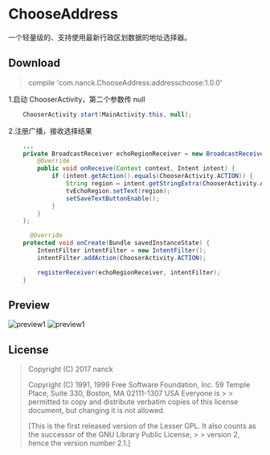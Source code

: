 # ChooseAddress
一个轻量级的、支持使用最新行政区划数据的地址选择器。

## Download
> compile 'com.nanck.ChooseAddress:addresschoose:1.0.0'


1.启动 ChooserActivity，第二个参数传 null
```JAVA
    ChooserActivity.start(MainActivity.this, null);
```
2.注册广播，接收选择结果
```JAVA
    ...
    private BroadcastReceiver echoRegionReceiver = new BroadcastReceiver() {
        @Override
        public void onReceive(Context context, Intent intent) {
            if (intent.getAction().equals(ChooserActivity.ACTION)) {
                String region = intent.getStringExtra(ChooserActivity.ART_ADDRESS);
                tvEchoRegion.setText(region);
                setSaveTextButtonEnable();
            }
        }
    };

      @Override
    protected void onCreate(Bundle savedInstanceState) {
        IntentFilter intentFilter = new IntentFilter();
        intentFilter.addAction(ChooserActivity.ACTION);

        registerReceiver(echoRegionReceiver, intentFilter);
    }
```
## Preview
![preview1](preview2.gif) ![preview1](preview3.gif)

## License
> Copyright (C) 2017 nanck
>
> Copyright (C) 1991, 1999 Free Software Foundation, Inc. 59 Temple Place, Suite 330, Boston, MA 02111-1307 USA Everyone is > > permitted to copy and distribute verbatim copies of this license document, but changing it is not allowed.
>
> [This is the first released version of the Lesser GPL. It also counts as the successor of the GNU Library Public License, > > version 2, hence the version number 2.1.]
